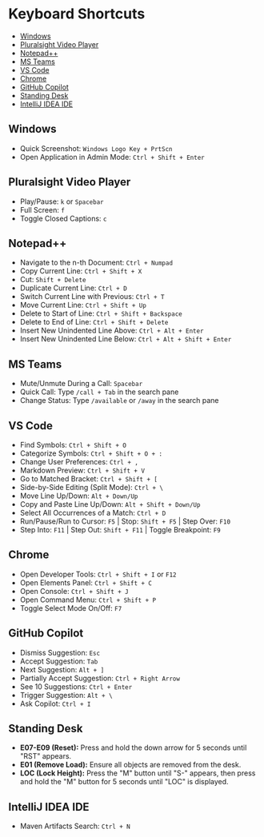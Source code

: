 # Keyboard Shortcuts

- [Windows](#windows)
- [Pluralsight Video Player](#pluralsight-video-player)
- [Notepad++](#notepad)
- [MS Teams](#ms-teams)
- [VS Code](#vs-code)
- [Chrome](#chrome)
- [GitHub Copilot](#github-copilot)
- [Standing Desk](#standing-desk)
- [IntelliJ IDEA IDE](#intellij-idea-ide)

## **Windows**

- Quick Screenshot: `Windows Logo Key + PrtScn`
- Open Application in Admin Mode: `Ctrl + Shift + Enter`

## **Pluralsight Video Player**

- Play/Pause: `k` or `Spacebar`
- Full Screen: `f`
- Toggle Closed Captions: `c`

## **Notepad++**

- Navigate to the n-th Document: `Ctrl + Numpad`
- Copy Current Line: `Ctrl + Shift + X`
- Cut: `Shift + Delete`
- Duplicate Current Line: `Ctrl + D`
- Switch Current Line with Previous: `Ctrl + T`
- Move Current Line: `Ctrl + Shift + Up`
- Delete to Start of Line: `Ctrl + Shift + Backspace`
- Delete to End of Line: `Ctrl + Shift + Delete`
- Insert New Unindented Line Above: `Ctrl + Alt + Enter`
- Insert New Unindented Line Below: `Ctrl + Alt + Shift + Enter`

## **MS Teams**

- Mute/Unmute During a Call: `Spacebar`
- Quick Call: Type `/call + Tab` in the search pane
- Change Status: Type `/available` or `/away` in the search pane

## **VS Code**

- Find Symbols: `Ctrl + Shift + O`
- Categorize Symbols: `Ctrl + Shift + O + :`
- Change User Preferences: `Ctrl + ,`
- Markdown Preview: `Ctrl + Shift + V`
- Go to Matched Bracket: `Ctrl + Shift + [`
- Side-by-Side Editing (Split Mode): `Ctrl + \`
- Move Line Up/Down: `Alt + Down/Up`
- Copy and Paste Line Up/Down: `Alt + Shift + Down/Up`
- Select All Occurrences of a Match: `Ctrl + D`
- Run/Pause/Run to Cursor: `F5` | Stop: `Shift + F5` | Step Over: `F10`
- Step Into: `F11` | Step Out: `Shift + F11` | Toggle Breakpoint: `F9`

## **Chrome**

- Open Developer Tools: `Ctrl + Shift + I` or `F12`
- Open Elements Panel: `Ctrl + Shift + C`
- Open Console: `Ctrl + Shift + J`
- Open Command Menu: `Ctrl + Shift + P`
- Toggle Select Mode On/Off: `F7`

## **GitHub Copilot**

- Dismiss Suggestion: `Esc`
- Accept Suggestion: `Tab`
- Next Suggestion: `Alt + ]`
- Partially Accept Suggestion: `Ctrl + Right Arrow`
- See 10 Suggestions: `Ctrl + Enter`
- Trigger Suggestion: `Alt + \`
- Ask Copilot: `Ctrl + I`

## **Standing Desk**

- **E07-E09 (Reset):** Press and hold the down arrow for 5 seconds until "RST" appears.
- **E01 (Remove Load):** Ensure all objects are removed from the desk.
- **LOC (Lock Height):** Press the "M" button until "S-" appears, then press and hold the "M" button for 5 seconds until "LOC" is displayed.

## **IntelliJ IDEA IDE**

- Maven Artifacts Search: `Ctrl + N`
